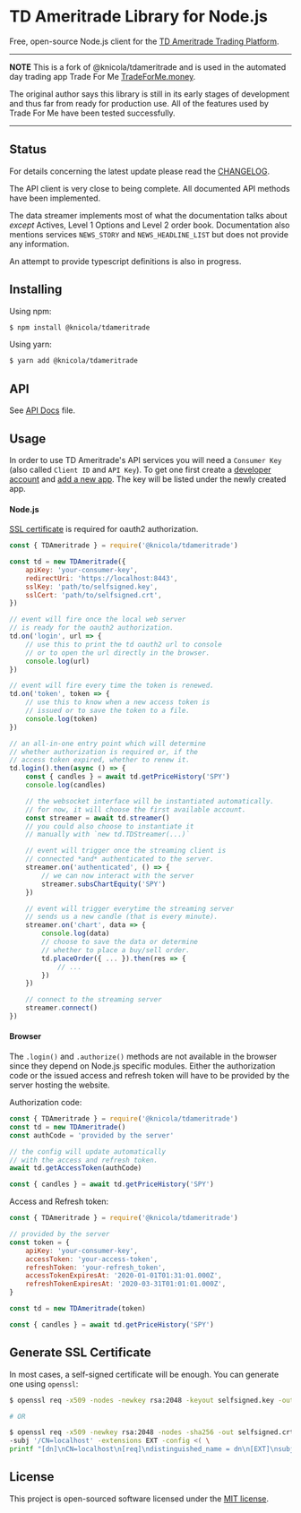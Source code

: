 # TD Ameritrade Library for Node.js

Free, open-source Node.js client for the [TD Ameritrade Trading Platform](https://www.tdameritrade.com).



---

**NOTE**
This is a fork of @knicola/tdameritrade and is used in the automated day trading app Trade For Me [TradeForMe.money](https://tradeforme.money).

The original author says this library is still in its early stages of development and thus far from ready for production use. All of the features used by Trade For Me have been tested successfully.

---


## Status

For details concerning the latest update please read the [CHANGELOG](./CHANGELOG.md).

The API client is very close to being complete. All documented API methods have been implemented.

The data streamer implements most of what the documentation talks about *except* Actives, Level 1 Options and Level 2 order book. Documentation also mentions services `NEWS_STORY` and `NEWS_HEADLINE_LIST` but does not provide any information.

An attempt to provide typescript definitions is also in progress.

## Installing

Using npm:
```sh
$ npm install @knicola/tdameritrade
```

Using yarn:
```sh
$ yarn add @knicola/tdameritrade
```

## API
See [API Docs](API.md) file.

## Usage

In order to use TD Ameritrade's API services you will need a `Consumer Key` (also called `Client ID` and `API Key`). To get one first create a [developer account](https://developer.tdameritrade.com/user/register) and [add a new app](https://developer.tdameritrade.com/user/me/apps/add). The key will be listed under the newly created app.


#### Node.js

[SSL certificate](#Generate-SSL-Certificate) is required for oauth2 authorization.

```js
const { TDAmeritrade } = require('@knicola/tdameritrade')

const td = new TDAmeritrade({
    apiKey: 'your-consumer-key',
    redirectUri: 'https://localhost:8443',
    sslKey: 'path/to/selfsigned.key',
    sslCert: 'path/to/selfsigned.crt',
})

// event will fire once the local web server
// is ready for the oauth2 authorization.
td.on('login', url => {
    // use this to print the td oauth2 url to console
    // or to open the url directly in the browser.
    console.log(url)
})

// event will fire every time the token is renewed.
td.on('token', token => {
    // use this to know when a new access token is
    // issued or to save the token to a file.
    console.log(token)
})

// an all-in-one entry point which will determine
// whether authorization is required or, if the
// access token expired, whether to renew it.
td.login().then(async () => {
    const { candles } = await td.getPriceHistory('SPY')
    console.log(candles)

    // the websocket interface will be instantiated automatically.
    // for now, it will choose the first available account.
    const streamer = await td.streamer()
    // you could also choose to instantiate it
    // manually with `new td.TDStreamer(...)`

    // event will trigger once the streaming client is
    // connected *and* authenticated to the server.
    streamer.on('authenticated', () => {
        // we can now interact with the server
        streamer.subsChartEquity('SPY')
    })

    // event will trigger everytime the streaming server
    // sends us a new candle (that is every minute).
    streamer.on('chart', data => {
        console.log(data)
        // choose to save the data or determine
        // whether to place a buy/sell order.
        td.placeOrder({ ... }).then(res => {
            // ...
        })
    })

    // connect to the streaming server
    streamer.connect()
})
```

#### Browser

The `.login()` and `.authorize()` methods are not available in the browser since they depend on Node.js specific modules. Either the authorization code or the issued access and refresh token will have to be provided by the server hosting the website.

Authorization code:
```js
const { TDAmeritrade } = require('@knicola/tdameritrade')
const td = new TDAmeritrade()
const authCode = 'provided by the server'

// the config will update automatically
// with the access and refresh token.
await td.getAccessToken(authCode)

const { candles } = await td.getPriceHistory('SPY')
```
Access and Refresh token:
```js
const { TDAmeritrade } = require('@knicola/tdameritrade')

// provided by the server
const token = {
    apiKey: 'your-consumer-key',
    accessToken: 'your-access-token',
    refreshToken: 'your-refresh_token',
    accessTokenExpiresAt: '2020-01-01T01:31:01.000Z',
    refreshTokenExpiresAt: '2020-03-31T01:01:01.000Z',
}

const td = new TDAmeritrade(token)

const { candles } = await td.getPriceHistory('SPY')
```

## Generate SSL Certificate

In most cases, a self-signed certificate will be enough. You can generate one using `openssl`:

```sh
$ openssl req -x509 -nodes -newkey rsa:2048 -keyout selfsigned.key -out selfsigned.crt -batch

# OR

$ openssl req -x509 -newkey rsa:2048 -nodes -sha256 -out selfsigned.crt -keyout selfsigned.key \
-subj '/CN=localhost' -extensions EXT -config <( \
printf "[dn]\nCN=localhost\n[req]\ndistinguished_name = dn\n[EXT]\nsubjectAltName=DNS:localhost\nkeyUsage=digitalSignature\nextendedKeyUsage=serverAuth")
```

## License

This project is open-sourced software licensed under the [MIT license](./LICENSE).
